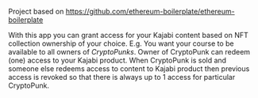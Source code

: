 Project based on https://github.com/ethereum-boilerplate/ethereum-boilerplate

With this app you can grant access for your Kajabi content based on NFT collection ownership of your choice. E.g. You
want your course to be available to all owners of *CryptoPunks*. Owner of CryptoPunk can redeem (one) access to your
Kajabi product. When CryptoPunk is sold and someone else redeems access to content to Kajabi product then previous
access is revoked so that there is always up to 1 access for particular CryptoPunk.